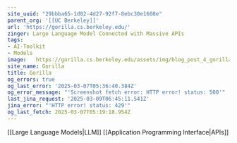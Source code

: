 ```yaml
---
site_uuid: "29bbba65-1d02-4d27-92f7-8ebc30e1608e"
parent_org: '[[UC Berkeley]]'
url: 'https://gorilla.cs.berkeley.edu/'
zinger: Large Language Model Connected with Massive APIs
tags:
- AI-Toolkit
- Models
image:   https://gorilla.cs.berkeley.edu/assets/img/blog_post_4_gorilla_open_function_calling.png
site_name: Gorilla
title: Gorilla
og_errors: true
og_last_error: '2025-03-07T05:36:40.384Z'
og_error_message: "'Screenshot fetch error: HTTP error! status: 500'"
last_jina_request: '2025-03-09T06:45:11.541Z'
jina_error: "'HTTP error! status: 429'"
og_last_fetch: 2025-03-07T05:19:18.954Z
---
```

[[Large Language Models|LLM]]
[[Application Programming Interface|APIs]]
